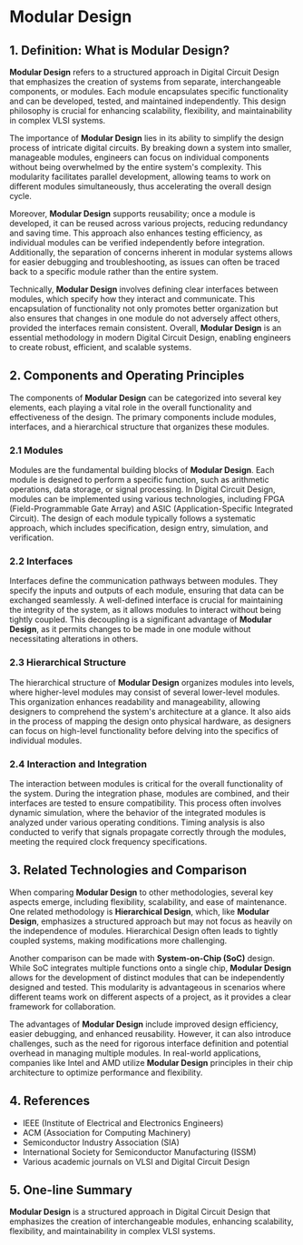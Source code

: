 # Modular Design

## 1. Definition: What is **Modular Design**?
**Modular Design** refers to a structured approach in Digital Circuit Design that emphasizes the creation of systems from separate, interchangeable components, or modules. Each module encapsulates specific functionality and can be developed, tested, and maintained independently. This design philosophy is crucial for enhancing scalability, flexibility, and maintainability in complex VLSI systems.

The importance of **Modular Design** lies in its ability to simplify the design process of intricate digital circuits. By breaking down a system into smaller, manageable modules, engineers can focus on individual components without being overwhelmed by the entire system's complexity. This modularity facilitates parallel development, allowing teams to work on different modules simultaneously, thus accelerating the overall design cycle. 

Moreover, **Modular Design** supports reusability; once a module is developed, it can be reused across various projects, reducing redundancy and saving time. This approach also enhances testing efficiency, as individual modules can be verified independently before integration. Additionally, the separation of concerns inherent in modular systems allows for easier debugging and troubleshooting, as issues can often be traced back to a specific module rather than the entire system.

Technically, **Modular Design** involves defining clear interfaces between modules, which specify how they interact and communicate. This encapsulation of functionality not only promotes better organization but also ensures that changes in one module do not adversely affect others, provided the interfaces remain consistent. Overall, **Modular Design** is an essential methodology in modern Digital Circuit Design, enabling engineers to create robust, efficient, and scalable systems.

## 2. Components and Operating Principles
The components of **Modular Design** can be categorized into several key elements, each playing a vital role in the overall functionality and effectiveness of the design. The primary components include modules, interfaces, and a hierarchical structure that organizes these modules.

### 2.1 Modules
Modules are the fundamental building blocks of **Modular Design**. Each module is designed to perform a specific function, such as arithmetic operations, data storage, or signal processing. In Digital Circuit Design, modules can be implemented using various technologies, including FPGA (Field-Programmable Gate Array) and ASIC (Application-Specific Integrated Circuit). The design of each module typically follows a systematic approach, which includes specification, design entry, simulation, and verification.

### 2.2 Interfaces
Interfaces define the communication pathways between modules. They specify the inputs and outputs of each module, ensuring that data can be exchanged seamlessly. A well-defined interface is crucial for maintaining the integrity of the system, as it allows modules to interact without being tightly coupled. This decoupling is a significant advantage of **Modular Design**, as it permits changes to be made in one module without necessitating alterations in others.

### 2.3 Hierarchical Structure
The hierarchical structure of **Modular Design** organizes modules into levels, where higher-level modules may consist of several lower-level modules. This organization enhances readability and manageability, allowing designers to comprehend the system's architecture at a glance. It also aids in the process of mapping the design onto physical hardware, as designers can focus on high-level functionality before delving into the specifics of individual modules.

### 2.4 Interaction and Integration
The interaction between modules is critical for the overall functionality of the system. During the integration phase, modules are combined, and their interfaces are tested to ensure compatibility. This process often involves dynamic simulation, where the behavior of the integrated modules is analyzed under various operating conditions. Timing analysis is also conducted to verify that signals propagate correctly through the modules, meeting the required clock frequency specifications.

## 3. Related Technologies and Comparison
When comparing **Modular Design** to other methodologies, several key aspects emerge, including flexibility, scalability, and ease of maintenance. One related methodology is **Hierarchical Design**, which, like **Modular Design**, emphasizes a structured approach but may not focus as heavily on the independence of modules. Hierarchical Design often leads to tightly coupled systems, making modifications more challenging.

Another comparison can be made with **System-on-Chip (SoC)** design. While SoC integrates multiple functions onto a single chip, **Modular Design** allows for the development of distinct modules that can be independently designed and tested. This modularity is advantageous in scenarios where different teams work on different aspects of a project, as it provides a clear framework for collaboration.

The advantages of **Modular Design** include improved design efficiency, easier debugging, and enhanced reusability. However, it can also introduce challenges, such as the need for rigorous interface definition and potential overhead in managing multiple modules. In real-world applications, companies like Intel and AMD utilize **Modular Design** principles in their chip architecture to optimize performance and flexibility.

## 4. References
- IEEE (Institute of Electrical and Electronics Engineers)
- ACM (Association for Computing Machinery)
- Semiconductor Industry Association (SIA)
- International Society for Semiconductor Manufacturing (ISSM)
- Various academic journals on VLSI and Digital Circuit Design

## 5. One-line Summary
**Modular Design** is a structured approach in Digital Circuit Design that emphasizes the creation of interchangeable modules, enhancing scalability, flexibility, and maintainability in complex VLSI systems.